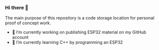 ### Hi there 👋

The main purpose of this repository is a code storage location for personal proof of concept work.

- 🔭 I’m currently working on publishing ESP32 material on my GitHub account
- 🌱 I’m currently learning C++ by programming an ESP32
